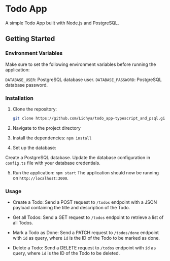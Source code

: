 # Todo App

A simple Todo App built with Node.js and PostgreSQL.

## Getting Started

### Environment Variables
Make sure to set the following environment variables before running the application:

`DATABASE_USER`: PostgreSQL database user.
`DATABASE_PASSWORD`: PostgreSQL database password.

### Installation

1. Clone the repository:

   ```bash
   git clone https://github.com/Lidhya/todo_app-typescript_and_psql.git

2. Navigate to the project directory

3. Install the dependencies: `npm install`

4. Set up the database:

Create a PostgreSQL database.
Update the database configuration in `config.ts` file with your database credentials.

5. Run the application: `npm start`
The application should now be running on `http://localhost:3000`.


###  Usage
- Create a Todo: Send a POST request to `/todos` endpoint with a JSON payload containing the title and description of the Todo.

- Get all Todos: Send a GET request to `/todos` endpoint to retrieve a list of all Todos.

- Mark a Todo as Done: Send a PATCH request to `/todos/done` endpoint with `id` as query, where `id` is the ID of the Todo to be marked as done.

- Delete a Todo: Send a DELETE request to `/todos` endpoint with `id` as query, where `id` is the ID of the Todo to be deleted.

